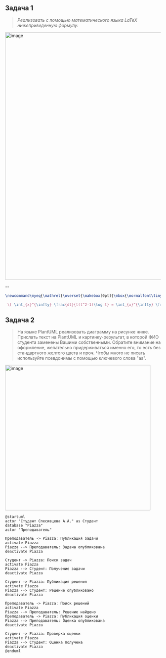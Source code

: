 ## Задача 1
> _Реализовать с помощью математического языка LaTeX нижеприведенную формулу:_

<img width="800" alt="image" src="https://github.com/user-attachments/assets/04bcbd1d-a2b1-4332-863c-f2b16c3f092c">


--
```Latex
\newcommand\myeq{\mathrel{\overset{\makebox[0pt]{\mbox{\normalfont\tiny\sffamily (u=t^{-2m})}}}{=}}}

 \[ \int_{x}^{\infty} \frac{dt}{t(t^2-1)\log t} = \int_{x}^{\infty} \frac{1}{t\log t} (\sum_{m} t^{-2m}) dt = \sum_{m} \int_{x}^{\infty} \frac{t^{-2m}}{t\log t}dt \quad \myeq \quad - \sum_{m} \operatorname{li}(x^{-2m})\]
```

## Задача 2
>На языке PlantUML реализовать диаграмму на рисунке ниже. Прислать текст на PlantUML и картинку-результат, в которой ФИО студента заменены Вашими собственными. Обратите внимание на оформление, желательно придерживаться именно его, то есть без стандартного желтого цвета и проч. Чтобы много не писать используйте псевдонимы с помощью ключевого слова "as".

<img width="470" alt="image" src="https://github.com/user-attachments/assets/3b386388-f3c8-4ef9-9867-aa2528533a31">

```PlantUML
@startuml
actor "Студент Спесивцева А.А." as Студент
database "Piazza"
actor "Преподаватель"

Преподаватель -> Piazza: Публикация задачи
activate Piazza
Piazza --> Преподаватель: Задача опубликована
deactivate Piazza

Студент -> Piazza: Поиск задач
activate Piazza
Piazza --> Студент: Получение задачи
deactivate Piazza

Студент -> Piazza: Публикация решения
activate Piazza
Piazza --> Студент: Решение опубликовано
deactivate Piazza

Преподаватель -> Piazza: Поиск решений
activate Piazza
Piazza --> Преподаватель: Решение найдено
Преподаватель -> Piazza: Публикация оценки
Piazza --> Преподаватель: Оценка опубликована
deactivate Piazza

Студент -> Piazza: Проверка оценки
activate Piazza
Piazza --> Студент: Оценка получена
deactivate Piazza
@enduml
```
